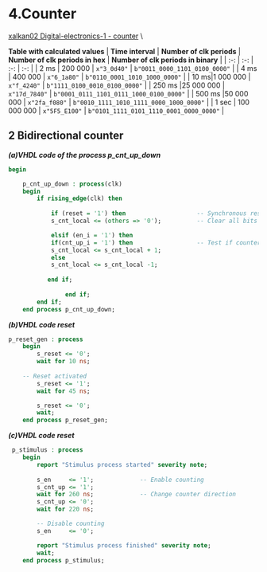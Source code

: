 
# 4.Counter
[xalkan02 Digital-electronics-1 - counter](https://github.com/TarikVUT/Digital-electronics-1/edit/main/labs/5.counter) \

**Table with calculated values**
| **Time interval** | **Number of clk periods** | **Number of clk periods in hex** | **Number of clk periods in binary** |
| :-: | :-: | :-: | :-: |
| 2&nbsp;ms | 200 000 | `x"3_0d40"` | `b"0011_0000_1101_0100_0000"` |
| 4&nbsp;ms | 400 000 | `x"6_1a80"` | `b"0110_0001_1010_1000_0000"` |
| 10&nbsp;ms|1 000 000 | `x"f_4240"` | `b"1111_0100_0010_0100_0000"` |
| 250&nbsp;ms |25 000 000 | `x"17d_7840"` | `b"0001_0111_1101_0111_1000_0100_0000"` |
| 500&nbsp;ms |50 000 000 | `x"2fa_f080"` | `b"0010_1111_1010_1111_0000_1000_0000"` |
| 1&nbsp;sec | 100 000 000 | `x"5F5_E100"` | `b"0101_1111_0101_1110_0001_0000_0000"` |


## 2 Bidirectional counter 
***(a)VHDL code of the process p_cnt_up_down***
``` vhdl
begin

    p_cnt_up_down : process(clk)
    begin
        if rising_edge(clk) then
        
            if (reset = '1') then                    -- Synchronous reset
            s_cnt_local <= (others => '0');          -- Clear all bits

            elsif (en_i = '1') then 
            if(cnt_up_i = '1') then                  -- Test if counter is enabled
            s_cnt_local <= s_cnt_local + 1;
            else
            s_cnt_local <= s_cnt_local -1;          
             
           end if;
               
                end if;
        end if;
    end process p_cnt_up_down;
```
***(b)VHDL code reset***
``` vhdl
p_reset_gen : process
    begin
        s_reset <= '0';
        wait for 10 ns;
        
    -- Reset activated
        s_reset <= '1';
        wait for 45 ns;

        s_reset <= '0';
        wait;
    end process p_reset_gen;

```
***(c)VHDL code reset***
``` vhdl
 p_stimulus : process
    begin
        report "Stimulus process started" severity note;
    
        s_en     <= '1';             -- Enable counting
        s_cnt_up <= '1';
        wait for 260 ns;             -- Change counter direction
        s_cnt_up <= '0';
        wait for 220 ns;

        -- Disable counting
        s_en     <= '0';

        report "Stimulus process finished" severity note;
        wait;
    end process p_stimulus;
```
